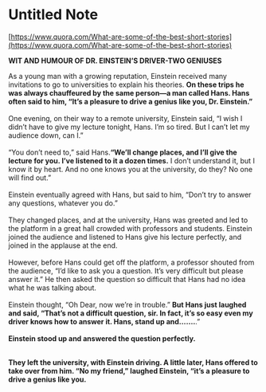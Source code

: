 # Untitled Note

[https://www.quora.com/What-are-some-of-the-best-short-stories](https://www.quora.com/What-are-some-of-the-best-short-stories)

**WIT AND HUMOUR OF DR. EINSTEIN’S DRIVER-TWO GENIUSES**  
  
As a young man with a growing reputation, Einstein received many invitations to go to universities to explain his theories. **On these trips he was always chauffeured by the same person—a man called Hans. Hans often said to him, “It’s a pleasure to drive a genius like you, Dr. Einstein.”**  
   
One evening, on their way to a remote university, Einstein said, “I wish I didn’t have to give my lecture tonight, Hans. I’m so tired. But I can’t let my audience down, can I.”  
   
“You don’t need to,” said Hans.**“We’ll change places, and I’ll give the lecture for you. I’ve listened to it a dozen times.** I don’t understand it, but I know it by heart. And no one knows you at the university, do they? No one will find out.”  
   
Einstein eventually agreed with Hans, but said to him, “Don’t try to answer any questions, whatever you do.”  
   
They changed places, and at the university, Hans was greeted and led to the platform in a great hall crowded with professors and students. Einstein joined the audience and listened to Hans give his lecture perfectly, and joined in the applause at the end.  
   
However, before Hans could get off the platform, a professor shouted from the audience, “I’d like to ask you a question. It’s very difficult but please answer it.” He then asked the question so difficult that Hans had no idea what he was talking about.  
   
Einstein thought, “Oh Dear, now we’re in trouble.” **But Hans just laughed and said, “That’s not a difficult question, sir. In fact, it’s so easy even my driver knows how to answer it. Hans, stand up and…….**.”  
   
**Einstein stood up and answered the question perfectly.**  
 

**They left the university, with Einstein driving. A little later, Hans offered to take over from him. “No my friend,” laughed Einstein, “it’s a pleasure to drive a genius like you.**